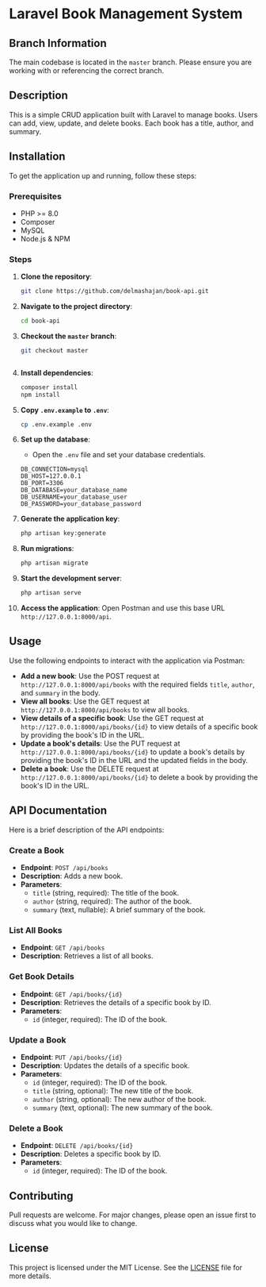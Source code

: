 # Laravel Book Management System

## Branch Information
The main codebase is located in the `master` branch. Please ensure you are working with or referencing the correct branch.


## Description
This is a simple CRUD application built with Laravel to manage books. Users can add, view, update, and delete books. Each book has a title, author, and summary.

## Installation
To get the application up and running, follow these steps:

### Prerequisites
- PHP >= 8.0
- Composer
- MySQL
- Node.js & NPM

### Steps
1. **Clone the repository**:
    ```sh
    git clone https://github.com/delmashajan/book-api.git
    ```

2. **Navigate to the project directory**:
    ```sh
    cd book-api
    ```

3. **Checkout the `master` branch**:
    ```sh
    git checkout master
    ```
    ```

4. **Install dependencies**:
    ```sh
    composer install
    npm install
    ```

5. **Copy `.env.example` to `.env`**:
    ```sh
    cp .env.example .env
    ```

6. **Set up the database**:
    - Open the `.env` file and set your database credentials.
    ```dotenv
    DB_CONNECTION=mysql
    DB_HOST=127.0.0.1
    DB_PORT=3306
    DB_DATABASE=your_database_name
    DB_USERNAME=your_database_user
    DB_PASSWORD=your_database_password
    ```

7. **Generate the application key**:
    ```sh
    php artisan key:generate
    ```

8. **Run migrations**:
    ```sh
    php artisan migrate
    ```

9. **Start the development server**:
    ```sh
    php artisan serve
    ```

10. **Access the application**:
    Open Postman and use this base URL `http://127.0.0.1:8000/api`.

## Usage
Use the following endpoints to interact with the application via Postman:

- **Add a new book**: Use the POST request at `http://127.0.0.1:8000/api/books` with the required fields `title`, `author`, and `summary` in the body.
- **View all books**: Use the GET request at `http://127.0.0.1:8000/api/books` to view all books.
- **View details of a specific book**: Use the GET request at `http://127.0.0.1:8000/api/books/{id}` to view details of a specific book by providing the book's ID in the URL.
- **Update a book's details**: Use the PUT request at `http://127.0.0.1:8000/api/books/{id}` to update a book's details by providing the book's ID in the URL and the updated fields in the body.
- **Delete a book**: Use the DELETE request at `http://127.0.0.1:8000/api/books/{id}` to delete a book by providing the book's ID in the URL.

## API Documentation

Here is a brief description of the API endpoints:

### Create a Book
- **Endpoint**: `POST /api/books`
- **Description**: Adds a new book.
- **Parameters**:
    - `title` (string, required): The title of the book.
    - `author` (string, required): The author of the book.
    - `summary` (text, nullable): A brief summary of the book.

### List All Books
- **Endpoint**: `GET /api/books`
- **Description**: Retrieves a list of all books.

### Get Book Details
- **Endpoint**: `GET /api/books/{id}`
- **Description**: Retrieves the details of a specific book by ID.
- **Parameters**:
    - `id` (integer, required): The ID of the book.

### Update a Book
- **Endpoint**: `PUT /api/books/{id}`
- **Description**: Updates the details of a specific book.
- **Parameters**:
    - `id` (integer, required): The ID of the book.
    - `title` (string, optional): The new title of the book.
    - `author` (string, optional): The new author of the book.
    - `summary` (text, optional): The new summary of the book.

### Delete a Book
- **Endpoint**: `DELETE /api/books/{id}`
- **Description**: Deletes a specific book by ID.
- **Parameters**:
    - `id` (integer, required): The ID of the book.

## Contributing
Pull requests are welcome. For major changes, please open an issue first to discuss what you would like to change.

## License
This project is licensed under the MIT License. See the [LICENSE](https://opensource.org/licenses/MIT) file for more details.
